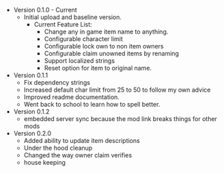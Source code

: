 - Version 0.1.0 - Current
  - Initial upload and baseline version.
    - Current Feature List:
      - Change any in game item name to anything.
      - Configurable character limit
      - Configurable lock own to non item owners
      - Configurable claim unowned items by renaming
      - Support localized strings
      - Reset option for item to original name.
- Version 0.1.1
  - Fix dependency strings
  - Increased default char limit from 25 to 50 to follow my own advice
  - Improved readme documentation.
  - Went back to school to learn how to spell better.
- Version 0.1.2
  - embedded server sync because the mod link breaks things for other mods
- Version 0.2.0
  - Added ability to update item descriptions
  - Under the hood cleanup
  - Changed the way owner claim verifies
  - house keeping
